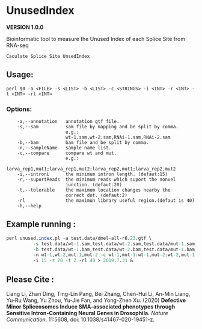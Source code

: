 # UnusedIndex 
**VERSION 1.0.0**

Bioinformatic tool to measure the Unused Index of each Splice Site from RNA-seq

    Caculate Splice Site UnsedIndex
   
## Usage:
```
perl $0 -a <FILE> -s <LIST> -b <LIST> -c <STRINGS> -i <INT> -r <INT> -t <INT> -rl <INT>
```
### Options: 
        
        -a,--annotation   annotation gtf file.
        -s,--sam          sam file by mapping and be split by comma.
                          e.g.: 
                          wt-1.sam,wt-2.sam,RNAi-1.sam,RNAi-2.sam
        -b,--bam          bam file and be split by comma.
        -n,--sampleName   sample name list. 
        -c,--compare      compare wt and mut. 
                          e.g.: 
                          larva_rep1,mut1;larva_rep1,mut2;larva_rep2,mut1;larva_rep2,mut2
        -i,--intronL      the minimum intron length. (defaut:15)
        -r,--suportReads  the minimum reads which suport the nonvel 
                          junction. (defaut:20)
        -t,--tolerable    the maximum location changes nearby the 
                          correct dot. (defaut:2)
        -rl               the maximun library useful region.(defaut is 40)
        -h,--help

## Example running :
```perl
perl unused.index.pl -a test.data/dmel-all-r6.23.gtf \
          -s test.data/wt-1.sam,test.data/wt-2.sam,test.data/mut-1.sam,test.data/mut-2.sam \
          -b test.data/wt-1.bam,test.data/wt-2.bam,test.data/mut-1.bam,test.data/mut-2.bam \
          -n wt-1,wt-2,mut-1,mut-2 -c wt-1,mut-1:wt-1,mut-2:wt-2,mut-1:wt-2,mut-2 \
          -i 15 -r 20 -t 2 -rl 40 > 2019.7.31 &
```
## Please Cite :
Liang Li, Zhan Ding, Ting-Lin Pang, Bei Zhang, Chen-Hui Li, An-Min Liang, Yu-Ru Wang, Yu Zhou, Yu-Jie Fan, and Yong-Zhen Xu. (2020) **Defective Minor Spliceosomes Induce SMA-associated phenotypes through Sensitive Intron-Containing Neural Genes in Drosophila.** *Nature Communication.* 11:5608, doi: 10.1038/s41467-020-19451-z.
